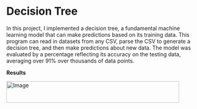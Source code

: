 # Decision Tree

In this project, I implemented a decision tree, a fundamental machine learning model that can make predictions based on its training data. This program can read in datasets from any CSV, parse the CSV to generate a decision tree, and then make predictions about new data. The model was evaluated by a percentage reflecting its accuracy on the testing data, averaging over 91% over thousands of data points.

**Results**

<img src="https://github.com/tanaysubramanian/decision-tree/assets/139258609/c4c7a358-92a8-4dcd-93f3-c76e69687a1f" alt="Image" width="453" height="56"> <br />
